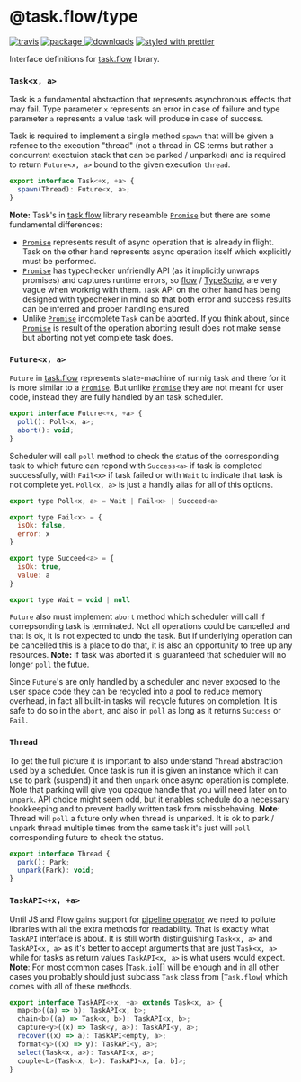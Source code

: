 # @task.flow/type

[![travis][travis.icon]][travis.url]
[![package][version.icon] ![downloads][downloads.icon]][package.url]
[![styled with prettier][prettier.icon]][prettier.url]

Interface definitions for [task.flow][] library.

### `Task<x, a>`

Task is a fundamental abstraction that represents asynchronous effects that may fail. Type parameter `x` represents an error in case of failure and type parameter `a` represents a value task will produce in case of success.

Task is required to implement a single method `spawn` that will be given a refence to the execution "thread" (not a thread in OS terms but rather a concurrent exectuion stack that can be parked / unparked) and is required to return `Future<x, a>` bound to the given execution `thread`.

```js
export interface Task<+x, +a> {
  spawn(Thread): Future<x, a>;
}
```

**Note:** Task's in [task.flow][] library reseamble [`Promise`][] but there are some fundamental differences:

- [`Promise`][] represents result of async operation that is already in flight. Task on the other hand represents async operation itself which explicitly must be performed.
- [`Promise`][] has typechecker unfriendly API (as it implicitly unwraps promises) and captures runtime errors, so [flow][] / [TypeScript][] are very vague when worknig with them. `Task` API on the other hand has being designed with typecheker in mind so that both error and success results can be inferred and proper handling ensured.
- Unlike [`Promise`][] incomplete `Task` can be aborted. If you think about, since [`Promise`][] is result of the operation aborting result does not make sense but aborting not yet complete task does.

### `Future<x, a>`

`Future` in [task.flow][] represents state-machine of runnig task and there for it is more similar to a [`Promise`][]. But unlike [`Promise`][] they are not meant for user code, instead they are fully handled by an task scheduler.

```js
export interface Future<+x, +a> {
  poll(): Poll<x, a>;
  abort(): void;
}
```

Scheduler will call `poll` method to check the status of the corresponding task to which future can repond with `Success<a>` if task is completed successfully, with `Fail<x>` if task failed or with `Wait` to indicate that task is not complete yet. `Poll<x, a>` is just a handly alias for all of this options.

```js
export type Poll<x, a> = Wait | Fail<x> | Succeed<a>

export type Fail<x> = {
  isOk: false,
  error: x
}

export type Succeed<a> = {
  isOk: true,
  value: a
}

export type Wait = void | null
```

`Future` also must implement `abort` method which scheduler will call if correpsonding task is terminated. Not all operations could be cancelled and that is ok, it is not expected to undo the task. But if underlying operation can be cancelled this is a place to do that, it is also an opportunity to free up any resources. **Note:** If task was aborted it is guaranteed that scheduler will no longer `poll` the futue.

Since `Future`'s are only handled by a scheduler and never exposed to the user space code they can be recycled into a pool to reduce memory overhead, in fact all built-in tasks will recycle futures on completion. It is safe to do so in the `abort`, and also in `poll` as long as it returns `Success` or `Fail`.

### `Thread`

To get the full picture it is important to also understand `Thread` abstraction used by a scheduler. Once task is run it is given an instance which it can use to park (suspend) it and then `unpark` once async operation is complete. Note that parking will give you opaque handle that you will need later on to `unpark`. API choice might seem odd, but it enables schedule do a necessary bookkeeping and to prevent badly written task from missbehaving. **Note:** Thread will `poll` a future only when thread is unparked. It is ok to park / unpark thread multiple times from the same task it's just will `poll` corresponding future to check the status.

```js
export interface Thread {
  park(): Park;
  unpark(Park): void;
}
```

### `TaskAPI<+x, +a>`

Until JS and Flow gains support for [pipeline operator][] we need to pollute libraries with all the extra methods for readability. That is exactly what `TaskAPI` interface is about. It is still worth distinguishing `Task<x, a>` and `TaskAPI<x, a>` as it's better to accept arguments that are just `Task<x, a>` while for tasks as return values `TaskAPI<x, a>` is what users would expect. **Note**: For most common cases [`Task.io`][] will be enough and in all other cases you probably should just subclass `Task` class from [`Task.flow`] which comes with all of these methods.

```js
export interface TaskAPI<+x, +a> extends Task<x, a> {
  map<b>((a) => b): TaskAPI<x, b>;
  chain<b>((a) => Task<x, b>): TaskAPI<x, b>;
  capture<y>((x) => Task<y, a>): TaskAPI<y, a>;
  recover((x) => a): TaskAPI<empty, a>;
  format<y>((x) => y): TaskAPI<y, a>;
  select(Task<x, a>): TaskAPI<x, a>;
  couple<b>(Task<x, b>): TaskAPI<x, [a, b]>;
}
```

[task.io]: https://github.com/gozala/task.flow/#io
[pipeline operator]: https://developer.mozilla.org/en-US/docs/Web/JavaScript/Reference/Operators/Pipeline_operator
[flow]: http://flowtype.org/
[typescript]: http://typescriptlang.org/
[`promise`]: https://developer.mozilla.org/en-US/docs/Web/JavaScript/Reference/Global_Objects/Promise
[task.flow]: https://github.com/gozala/task.flow/
[travis.icon]: https://travis-ci.org/Gozala/task.flow.type.svg?branch=master
[travis.url]: https://travis-ci.org/Gozala/task.flow.type
[version.icon]: https://img.shields.io/npm/v/@task.flow/type.svg
[downloads.icon]: https://img.shields.io/npm/dm/@task.flow/type.svg
[package.url]: https://npmjs.org/package/@task.flow/type
[downloads.image]: https://img.shields.io/npm/dm/@task.flow/type.svg
[downloads.url]: https://npmjs.org/package/@task.flow/type
[prettier.icon]: https://img.shields.io/badge/styled_with-prettier-ff69b4.svg
[prettier.url]: https://github.com/prettier/prettier
